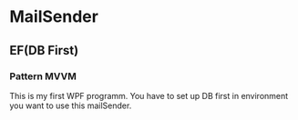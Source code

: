 # MailSender
## EF(DB First)
### Pattern MVVM

This is my first WPF programm.
You have to set up DB first in environment you want to use this mailSender.
